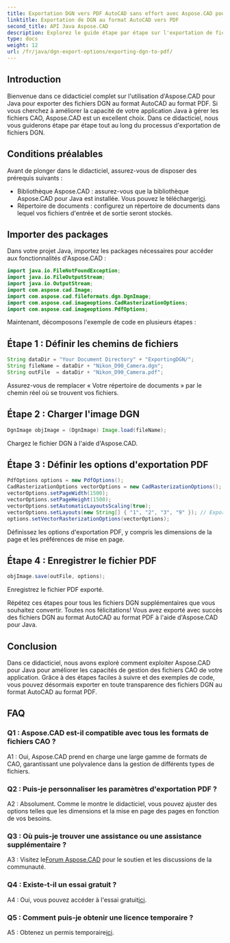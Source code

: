 ```yaml
---
title: Exportation DGN vers PDF AutoCAD sans effort avec Aspose.CAD pour Java
linktitle: Exportation de DGN au format AutoCAD vers PDF
second_title: API Java Aspose.CAD
description: Explorez le guide étape par étape sur l'exportation de fichiers DGN au format AutoCAD au format PDF à l'aide d'Aspose.CAD pour Java. Élevez les capacités de gestion CAO de votre application Java sans effort.
type: docs
weight: 12
url: /fr/java/dgn-export-options/exporting-dgn-to-pdf/
---
```

## Introduction

Bienvenue dans ce didacticiel complet sur l'utilisation d'Aspose.CAD pour Java pour exporter des fichiers DGN au format AutoCAD au format PDF. Si vous cherchez à améliorer la capacité de votre application Java à gérer les fichiers CAO, Aspose.CAD est un excellent choix. Dans ce didacticiel, nous vous guiderons étape par étape tout au long du processus d'exportation de fichiers DGN.


## Conditions préalables
Avant de plonger dans le didacticiel, assurez-vous de disposer des prérequis suivants :
-  Bibliothèque Aspose.CAD : assurez-vous que la bibliothèque Aspose.CAD pour Java est installée. Vous pouvez le télécharger[ici](https://releases.aspose.com/cad/java/).
- Répertoire de documents : configurez un répertoire de documents dans lequel vos fichiers d'entrée et de sortie seront stockés.

## Importer des packages

Dans votre projet Java, importez les packages nécessaires pour accéder aux fonctionnalités d'Aspose.CAD :

```java
import java.io.FileNotFoundException;
import java.io.FileOutputStream;
import java.io.OutputStream;
import com.aspose.cad.Image;
import com.aspose.cad.fileformats.dgn.DgnImage;
import com.aspose.cad.imageoptions.CadRasterizationOptions;
import com.aspose.cad.imageoptions.PdfOptions;
```

Maintenant, décomposons l'exemple de code en plusieurs étapes :

## Étape 1 : Définir les chemins de fichiers

```java
String dataDir = "Your Document Directory" + "ExportingDGN/";
String fileName = dataDir + "Nikon_D90_Camera.dgn";
String outFile  = dataDir + "Nikon_D90_Camera.pdf";
```

Assurez-vous de remplacer « Votre répertoire de documents » par le chemin réel où se trouvent vos fichiers.

## Étape 2 : Charger l'image DGN

```java
DgnImage objImage = (DgnImage) Image.load(fileName);
```

Chargez le fichier DGN à l'aide d'Aspose.CAD.

## Étape 3 : Définir les options d'exportation PDF

```java
PdfOptions options = new PdfOptions();
CadRasterizationOptions vectorOptions = new CadRasterizationOptions();
vectorOptions.setPageWidth(1500);
vectorOptions.setPageHeight(1500);
vectorOptions.setAutomaticLayoutsScaling(true);
vectorOptions.setLayouts(new String[] { "1", "2", "3", "9" }); // Exporter des vues spécifiques
options.setVectorRasterizationOptions(vectorOptions);
```

Définissez les options d'exportation PDF, y compris les dimensions de la page et les préférences de mise en page.

## Étape 4 : Enregistrer le fichier PDF

```java
objImage.save(outFile, options);
```

Enregistrez le fichier PDF exporté.

Répétez ces étapes pour tous les fichiers DGN supplémentaires que vous souhaitez convertir. Toutes nos félicitations! Vous avez exporté avec succès des fichiers DGN au format AutoCAD au format PDF à l'aide d'Aspose.CAD pour Java.

## Conclusion

Dans ce didacticiel, nous avons exploré comment exploiter Aspose.CAD pour Java pour améliorer les capacités de gestion des fichiers CAO de votre application. Grâce à des étapes faciles à suivre et des exemples de code, vous pouvez désormais exporter en toute transparence des fichiers DGN au format AutoCAD au format PDF.

## FAQ

### Q1 : Aspose.CAD est-il compatible avec tous les formats de fichiers CAO ?

A1 : Oui, Aspose.CAD prend en charge une large gamme de formats de CAO, garantissant une polyvalence dans la gestion de différents types de fichiers.

### Q2 : Puis-je personnaliser les paramètres d'exportation PDF ?

A2 : Absolument. Comme le montre le didacticiel, vous pouvez ajuster des options telles que les dimensions et la mise en page des pages en fonction de vos besoins.

### Q3 : Où puis-je trouver une assistance ou une assistance supplémentaire ?

 A3 : Visitez le[Forum Aspose.CAD](https://forum.aspose.com/c/cad/19) pour le soutien et les discussions de la communauté.

### Q4 : Existe-t-il un essai gratuit ?

 A4 : Oui, vous pouvez accéder à l'essai gratuit[ici](https://releases.aspose.com/).

### Q5 : Comment puis-je obtenir une licence temporaire ?

 A5 : Obtenez un permis temporaire[ici](https://purchase.aspose.com/temporary-license/).